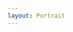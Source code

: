 ```yaml
---
layout: Portrait
---
```


<script type="text/javascript">
    $('#sidebar').load('/static/sidebar/Portrait_Geschichte_des_FEG.html', function() {
        ajaxload('Portrait', 'Geschichte_des_FEG/2');
    });
</script>
